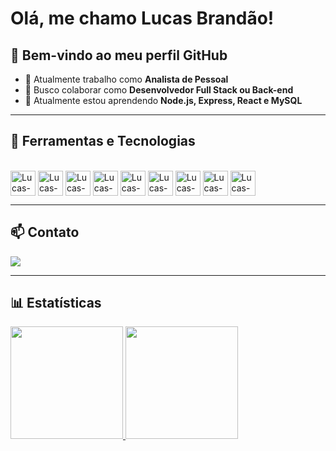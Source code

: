 # Olá, me chamo Lucas Brandão! 
## 👋 Bem-vindo ao meu perfil GitHub  

- 🔭 Atualmente trabalho como **Analista de Pessoal**  
- 👯 Busco colaborar como **Desenvolvedor Full Stack ou Back-end**  
- 🌱 Atualmente estou aprendendo **Node.js, Express, React e MySQL**  

---

## 🚀 Ferramentas e Tecnologias  

<div style="display: inline_block"><br>
  <img align="center" alt="Lucas-Express" height="40" width="40" src="https://cdn.jsdelivr.net/gh/devicons/devicon/icons/express/express-original.svg">
  <img align="center" alt="Lucas-Node" height="40" width="40" src="https://cdn.jsdelivr.net/gh/devicons/devicon/icons/nodejs/nodejs-original.svg">
  <img align="center" alt="Lucas-React" height="40" width="40" src="https://cdn.jsdelivr.net/gh/devicons/devicon/icons/react/react-original.svg">
  <img align="center" alt="Lucas-MySQL" height="40" width="40" src="https://cdn.jsdelivr.net/gh/devicons/devicon/icons/mysql/mysql-original.svg">
  <img align="center" alt="Lucas-MySQL" height="40" width="40" src="https://cdn.jsdelivr.net/gh/devicons/devicon@latest/icons/postgresql/postgresql-plain.svg" />
  <img align="center" alt="Lucas-MySQL" height="40" width="40" src="https://cdn.jsdelivr.net/gh/devicons/devicon@latest/icons/prisma/prisma-original-wordmark.svg" />
  <img align="center" alt="Lucas-JS" height="40" width="40" src="https://cdn.jsdelivr.net/gh/devicons/devicon/icons/javascript/javascript-original.svg">
  <img align="center" alt="Lucas-HTML" height="40" width="40" src="https://cdn.jsdelivr.net/gh/devicons/devicon/icons/html5/html5-original.svg">
  <img align="center" alt="Lucas-CSS" height="40" width="40" src="https://cdn.jsdelivr.net/gh/devicons/devicon/icons/css3/css3-original.svg">
</div>


---

## 📫 Contato  

<a href="https://www.linkedin.com/in/lucas-de-sousa-brandao/" target="_blank">
  <img loading="lazy" src="https://img.shields.io/badge/-LinkedIn-%230077B5?style=for-the-badge&logo=linkedin&logoColor=white">
</a>  

---

## 📊 Estatísticas  

<div>
  <a href="https://github.com/ilucasbrandao">
    <img height="180em" src="https://github-readme-stats.vercel.app/api/top-langs/?username=ilucasbrandao&layout=compact&langs_count=7&theme=dracula"/>
    <img height="180em" src="https://github-readme-stats.vercel.app/api?username=ilucasbrandao&show_icons=true&theme=dracula&count_private=true"/>

  </a>
</div>
